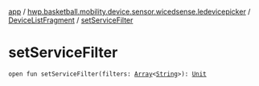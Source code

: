 [app](../../index.md) / [hwp.basketball.mobility.device.sensor.wicedsense.ledevicepicker](../index.md) / [DeviceListFragment](index.md) / [setServiceFilter](.)

# setServiceFilter

`open fun setServiceFilter(filters: `[`Array`](https://kotlinlang.org/api/latest/jvm/stdlib/kotlin/-array/index.html)`<`[`String`](https://kotlinlang.org/api/latest/jvm/stdlib/kotlin/-string/index.html)`>): `[`Unit`](https://kotlinlang.org/api/latest/jvm/stdlib/kotlin/-unit/index.html)